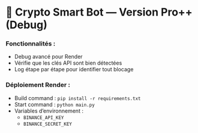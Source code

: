 # 🤖 Crypto Smart Bot — Version Pro++ (Debug)

### Fonctionnalités :
- Debug avancé pour Render
- Vérifie que les clés API sont bien détectées
- Log étape par étape pour identifier tout blocage

### Déploiement Render :
- Build command : `pip install -r requirements.txt`
- Start command : `python main.py`
- Variables d’environnement :
  - `BINANCE_API_KEY`
  - `BINANCE_SECRET_KEY`
